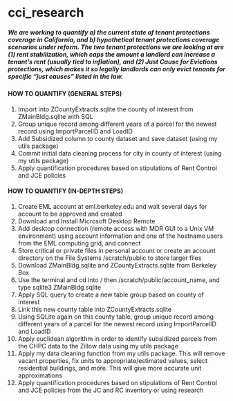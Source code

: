# cci_research

##### We are working to quantify a) the current state of tenant protections coverage in California, and b) hypothetical tenant protections coverage scenarios under reform. The two tenant protections we are looking at are (1) rent stabilization, which caps the amount a landlord can increase a tenant’s rent (usually tied to inflation), and (2) Just Cause for Evictions protections, which makes it so legally landlords can only evict tenants for specific “just causes” listed in the law. 

#### HOW TO QUANTIFY (GENERAL STEPS)
1. Import into ZCountyExtracts.sqlite the county of interest from ZMainBldg.sqlite with SQL
2. Group unique record among different years of a parcel for the newest record using ImportParcelID and LoadID
3. Add Subsidized column to county dataset and save dataset (using my utils package)
4. Commit initial data cleaning process for city in county of interest (using my utils package)
5. Apply quantification procedures based on stipulations of Rent Control and JCE policies

#### HOW TO QUANTIFY (IN-DEPTH STEPS)
1. Create EML account at eml.berkeley.edu and wait several days for account to be approved and created
2. Download and Install Microsoft Desktop Remote
3. Add desktop connection (remote access with MDR GUI to a Unix VM environment) using account information and one of the hostname users from the EML computing grid, and connect
4. Store critical or private files in personal account or create an account directory on the File Systems /scratch/public to store larger files
5. Download ZMainBldg.sqlite and ZCountyExtracts.sqlite from Berkeley Box
6. Use the terminal and cd into / then /scratch/public/account_name, and type sqlite3 ZMainBldg.sqlite
7. Apply SQL query to create a new table group based on county of interest
8. Link this new county table into ZCountyExtracts.sqlite
9. Using SQLite again on this county table, group unique record among different years of a parcel for the newest record using ImportParcelID and LoadID
10. Apply euclidean algorithm in order to identify subsidized parcels from the CHPC data to the Zillow data using my utils package
11. Apply my data cleaning function from my utils package. This will remove vacant properties, fix units to appropriate/estimated values, select residential buildings, and more. This will give more accurate unit approximations
12. Apply quantification procedures based on stipulations of Rent Control and JCE policies from the JC and RC inventory or using research

